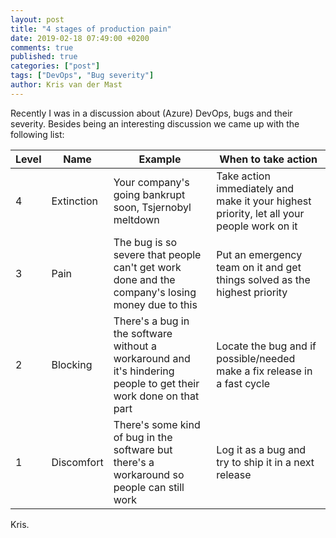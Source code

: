 ```yaml
---
layout: post
title: "4 stages of production pain"
date: 2019-02-18 07:49:00 +0200
comments: true
published: true
categories: ["post"]
tags: ["DevOps", "Bug severity"]
author: Kris van der Mast
---
```

Recently I was in a discussion about (Azure) DevOps, bugs and their severity. Besides being an interesting discussion we came up with the following list:  

| Level | Name | Example | When to take action |
|---|------------|-|-|
| 4 | Extinction | Your company's going bankrupt soon, Tsjernobyl meltdown | Take action immediately and make it your highest priority, let all your people work on it |
| 3 | Pain       | The bug is so severe that people can't get work done and the company's losing money due to this | Put an emergency team on it and get things solved as the highest priority |
| 2 | Blocking   | There's a bug in the software without a workaround and it's hindering people to get their work done on that part | Locate the bug and if possible/needed make a fix release in a fast cycle |
| 1 | Discomfort | There's some kind of bug in the software but there's a workaround so people can still work | Log it as a bug and try to ship it in a next release |

Kris.